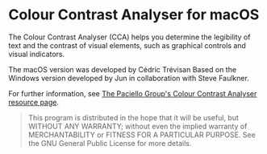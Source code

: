# Colour Contrast Analyser for macOS

The Colour Contrast Analyser (CCA) helps you determine the legibility of text and the contrast of visual elements, such as graphical controls and visual indicators.

The macOS version was developed by Cédric Trévisan Based on the Windows version developed by Jun in collaboration with Steve Faulkner.

For further information, see [The Paciello Group's Colour Contrast Analyser resource page](https://developer.paciellogroup.com/resources/contrastanalyser/).

> This program is distributed in the hope that it will be useful, but WITHOUT ANY WARRANTY; without even the implied warranty of MERCHANTABILITY or FITNESS FOR A PARTICULAR PURPOSE. See the GNU General Public License for more details.
